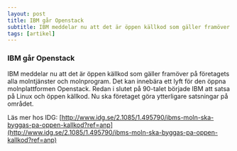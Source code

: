 ```yaml
---
layout: post
title: IBM går Openstack
subtitle: IBM meddelar nu att det är öppen källkod som gäller framöver
tags: [artikel]
---
```


### IBM går Openstack
IBM meddelar nu att det är öppen källkod som gäller framöver på företagets alla molntjänster och molnprogram. Det kan innebära ett lyft för den öppna molnplattformen Openstack.
Redan i slutet på 90-talet började IBM att satsa på Linux och öppen källkod. Nu ska företaget göra ytterligare satsningar på området.

Läs mer hos IDG: [http://www.idg.se/2.1085/1.495790/ibms-moln-ska-byggas-pa-oppen-kallkod?ref=anp](http://www.idg.se/2.1085/1.495790/ibms-moln-ska-byggas-pa-oppen-kallkod?ref=anp)
